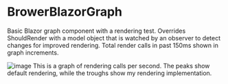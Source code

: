 # BrowerBlazorGraph

Basic Blazor graph component with a rendering test. Overrides ShouldRender with a model object that is watched by an observer to detect changes for improved rendering. Total render calls in past 150ms shown in graph increments.

![image](https://github.com/camelCase12/BrowerBlazorGraph/assets/14899204/04cc5035-a753-4513-b705-6125efa3da68)
This is a graph of rendering calls per second. The peaks show default rendering, while the troughs show my rendering implementation.
